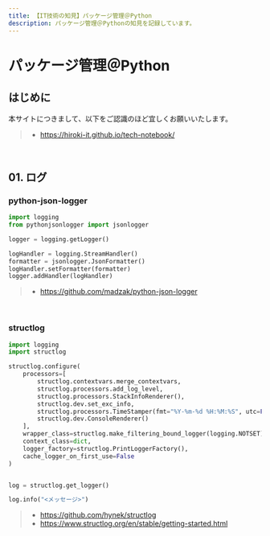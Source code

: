 ```yaml
---
title: 【IT技術の知見】パッケージ管理＠Python
description: パッケージ管理＠Pythonの知見を記録しています。
---
```


# パッケージ管理＠Python

## はじめに

本サイトにつきまして、以下をご認識のほど宜しくお願いいたします。

> - https://hiroki-it.github.io/tech-notebook/

<br>

## 01. ログ

### python-json-logger

```python
import logging
from pythonjsonlogger import jsonlogger

logger = logging.getLogger()

logHandler = logging.StreamHandler()
formatter = jsonlogger.JsonFormatter()
logHandler.setFormatter(formatter)
logger.addHandler(logHandler)
```

> - https://github.com/madzak/python-json-logger

<br>

### structlog

```python
import logging
import structlog

structlog.configure(
    processors=[
        structlog.contextvars.merge_contextvars,
        structlog.processors.add_log_level,
        structlog.processors.StackInfoRenderer(),
        structlog.dev.set_exc_info,
        structlog.processors.TimeStamper(fmt="%Y-%m-%d %H:%M:%S", utc=False),
        structlog.dev.ConsoleRenderer()
    ],
    wrapper_class=structlog.make_filtering_bound_logger(logging.NOTSET),
    context_class=dict,
    logger_factory=structlog.PrintLoggerFactory(),
    cache_logger_on_first_use=False
)


log = structlog.get_logger()

log.info("<メッセージ>")
```

> - https://github.com/hynek/structlog
> - https://www.structlog.org/en/stable/getting-started.html

<br>
